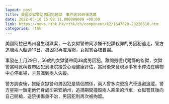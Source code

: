 ```yaml
---
layout: post
title: 美國女獄警助男囚犯越獄　事件逾10日後落幕
date: 2022-05-10 15:08:11.000000000 +08:00
link: https://news.rthk.hk/rthk/ch/component/k2/1647828-20220510.htm
categories: rthk
---
```


美國阿拉巴馬州發生越獄案，一名女獄警帶同涉嫌干犯謀殺罪的男囚犯逃走，警方追緝兩人超過10日，男囚犯再度落網，女獄警吞槍自盡。

事發在上月29日，56歲的女獄警帶同38歲男囚犯，離開勞德代爾縣的監獄，女獄警當時訛稱要帶囚犯到法院接受心理健康評估，當局後來發現涉事警車停泊在購物中心停車場，才意識到兩人失蹤。

警方調查後，推斷女獄警和男囚犯是情侶關係，兩人曾多次更換汽車逃避追蹤，警方星期一鎖定他們身處印第安納州，追捕期間撞毀兩人乘坐的汽車，女獄警其後向自己開槍，送院後傷重不治，男囚犯則再次被拘留。

